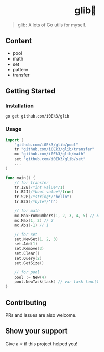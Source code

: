 <h1 align="center">glib👋</h1>
<p>
</p>

> glib: A lots of Go utils for myself.

## Content

- pool
- math
- set
- pattern
- transfer

## Getting Started

### Installation

`go get github.com/i0Ek3/glib`

### Usage

```Go
import (
    "github.com/i0Ek3/glib/pool"
    tr "github.com/i0Ek3/glib/transfer"
    mx "github.com/i0Ek3/glib/math"
    set "github.com/i0Ek3/glib/set"
    ...
)

func main() {
    // for transfer
    tr.I2B(/*int value*/1)
    tr.B2I(/*bool value*/true)
    tr.S2B(/*string*/"hello")
    tr.B2S(/*byte*/'h')

    // for math
    mx.MaxFromNumbers(1, 2, 3, 4, 5) // 5
    mx.Max(1, 2) // 2
    mx.Abs(-1) // 1

    // for set
    set.NewSet(1, 2, 3)
    set.Add(1)
    set.Remove(3)
    set.Clear()
    set.Query(2)
    set.GetSize()

    // for pool
    pool := New(4)
    pool.NewTask(task) // var task func()
} 
```

## Contributing

PRs and Issues are also welcome.

## Show your support

Give a ⭐️ if this project helped you!
